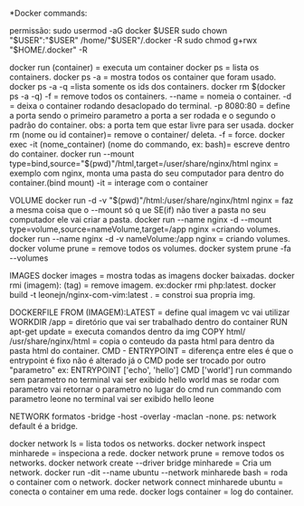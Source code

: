 *Docker commands:

permissão:
sudo usermod -aG docker $USER
sudo chown "$USER":"$USER" /home/"$USER"/.docker -R
sudo chmod g+rwx "$HOME/.docker" -R

docker run (container) = executa um container
docker ps = lista os containers.
docker ps -a = mostra todos os container que foram usado.
docker ps -a -q =lista somente os ids dos containers.
docker rm $(docker ps -a -q) -f = remove todos os containers.
--name = nomeia o container.
-d = deixa o container rodando desaclopado do terminal.
-p 8080:80 = define a porta sendo o primeiro parametro a porta a ser rodada e o segundo o padrão do container. obs: a porta tem que estar livre para ser usada.
docker rm (nome ou id container)= remove o container/ deleta.
-f = force.
docker exec -it (nome_container) (nome do commando, ex: bash)= escreve dentro do container.
docker run --mount type=bind,source="$(pwd)"/html,target=/user/share/nginx/html nginx = exemplo com nginx, monta uma pasta do seu computador para dentro do container.(bind mount)
-it = interage com o container

VOLUME
docker run -d -v "$(pwd)"/html:/user/share/nginx/html nginx = faz a mesma coisa que o --mount só q ue SE(if) não tiver a pasta no seu computador ele vai criar a pasta.
docker run --name nginx -d --mount type=volume,source=nameVolume,target=/app nginx =criando volumes.
docker run --name nginx -d -v nameVolume:/app nginx = criando volumes.
docker volume prune = remove todos os volumes.
docker system prune -fa --volumes

IMAGES
docker images = mostra todas as imagens docker baixadas.
docker rmi (imagem): (tag) = remove imagem. ex:docker rmi php:latest.
docker build -t leonejn/nginx-com-vim:latest . = constroi sua propria img.

DOCKERFILE
FROM (IMAGEM):LATEST = define qual imagem vc vai utilizar
WORKDIR /app = diretório que vai ser trabalhado dentro do container
RUN apt-get update = executa comandos dentro da img
COPY html/ /usr/share/nginx/html = copia o conteudo da pasta html para dentro da pasta html do container.
CMD - ENTRYPOINT = diferença entre eles é que o entrypoint é fixo não é alterado já o CMD pode ser trocado por outro "parametro"
ex:
 ENTRYPOINT ['echo', 'hello']
 CMD ['world']
run commando sem parametro
no terminal vai ser exibido hello world
mas se rodar com parametro vai retornar o parametro no lugar do cmd
run commando com parametro leone
no terminal vai ser exibido hello leone

NETWORK
formatos
-bridge -host -overlay -maclan -none.
ps: network default é a bridge.

docker network ls = lista todos os networks.
docker network inspect minharede = inspeciona a rede.
docker network prune = remove todos os networks.
docker network create --driver bridge minharede = Cria um network.
docker run -dit --name ubuntu --network minharede bash = roda o container com o network.
docker network connect minharede ubuntu = conecta o container em uma rede.
docker logs container = log do container.








